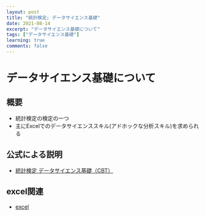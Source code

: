 ```yaml
---
layout: post
title: "統計検定; データサイエンス基礎"
date: 2021-08-14
excerpt: "データサイエンス基礎について"
tags: ["データサイエンス基礎"]
learning: true
comments: false
---
```



# データサイエンス基礎について

## 概要
 - 統計検定の検定の一つ
 - 主にExcelでのデータサイエンススキル(アドホックな分析スキル)を求められる

## 公式による説明
 - [統計検定 データサイエンス基礎（CBT）](https://www.toukei-kentei.jp/about/grade11/)

## excel関連
 - [excel](/excel/)
